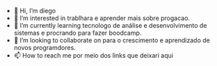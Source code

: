 - 👋 Hi, I’m  diego
- 👀 I’m interested in trablhara e aprender mais sobre progacao.
- 🌱 I’m currently learning tecnologo de  análise e desenvolvimento de sistemas e procrando para fazer boodcamp.
- 💞️ I’m looking to collaborate on para o crescimento e aprendizado  de novos programdores.
- 📫 How to reach me  por meio dos links que deixari aqui 

<!---
teldiego/teldiego is a ✨ special ✨ repository because its `README.md` (this file) appears on your GitHub profile.
You can click the Preview link to take a look at your changes.
--->
